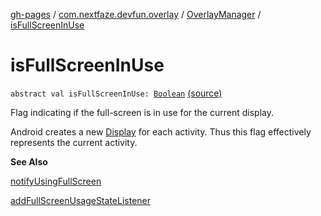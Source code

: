 [gh-pages](../../index.md) / [com.nextfaze.devfun.overlay](../index.md) / [OverlayManager](index.md) / [isFullScreenInUse](./is-full-screen-in-use.md)

# isFullScreenInUse

`abstract val isFullScreenInUse: `[`Boolean`](https://kotlinlang.org/api/latest/jvm/stdlib/kotlin/-boolean/index.html) [(source)](https://github.com/NextFaze/dev-fun/tree/master/devfun/src/main/java/com/nextfaze/devfun/overlay/Overlays.kt#L126)

Flag indicating if the full-screen is in use for the current display.

Android creates a new [Display](https://developer.android.com/reference/android/view/Display.html) for each activity. Thus this flag effectively represents the current activity.

**See Also**

[notifyUsingFullScreen](notify-using-full-screen.md)

[addFullScreenUsageStateListener](add-full-screen-usage-state-listener.md)

